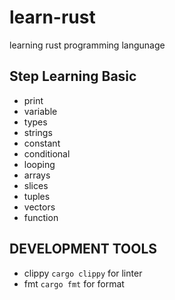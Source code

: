 # learn-rust
learning rust programming langunage

## Step Learning Basic
- print
- variable
- types
- strings
- constant
- conditional
- looping
- arrays
- slices
- tuples
- vectors
- function

## DEVELOPMENT TOOLS
- clippy `cargo clippy` for linter
- fmt `cargo fmt` for format